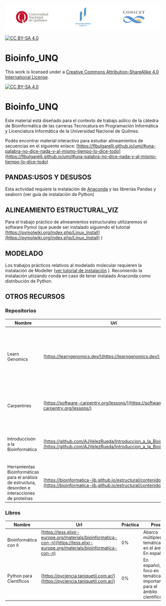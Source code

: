 <img src="./img/encabezado_git.png">

[![CC BY-SA 4.0][cc-by-sa-shield]][cc-by-sa]

# Bioinfo_UNQ

This work is licensed under a
[Creative Commons Attribution-ShareAlike 4.0 International License][cc-by-sa].

[![CC BY-SA 4.0][cc-by-sa-image]][cc-by-sa]

[cc-by-sa]: http://creativecommons.org/licenses/by-sa/4.0/
[cc-by-sa-image]: https://licensebuttons.net/l/by-sa/4.0/88x31.png
[cc-by-sa-shield]: https://img.shields.io/badge/License-CC%20BY--SA%204.0-lightgrey.svg

# Bioinfo_UNQ
Este material está diseñado para el contexto de trabajo aúlico de la cátedra de Bioinformática de las carreras Tecnicatura en Programación Informática y Licenciatura Informática de la Universidad Nacional de Quilmes. 

Podés encontrar material interactivo para estudiar alineamientos de secuencias en el siguiente enlace: [https://flbulgarelli.github.io/umi/#una-palabra-no-dice-nada-y-al-mismo-tiempo-lo-dice-todo](https://flbulgarelli.github.io/umi/#una-palabra-no-dice-nada-y-al-mismo-tiempo-lo-dice-todo)

## PANDAS:USOS Y DESUSOS
Esta actividad requiere la instalación de [Anaconda](https://www.anaconda.com/distribution/) y las librerías Pandas y seaborn (ver guía de instalación de Python)

## ALINEAMIENTO ESTRUCTURAL_VIZ 
Para el trabajo práctico de alineamientos estructurales utilizaremos el software Pymol (que puede ser instalado siguiendo el tutorial [https://pymolwiki.org/index.php/Linux_Install](https://pymolwiki.org/index.php/Linux_Install) )

## MODELADO 
Los trabajos prácticos relativos al modelado molecular requieren la instalación de Modeller ([ver tutorial de instalación](https://salilab.org/modeller/download_installation.html) ). Recomiendo la instalación utiizando conda en caso de tener instalado Anaconda como distribución de Python.

## OTROS RECURSOS
### Repositorios

| **Nombre** | **Url** | **Práctica** | **Pros** | **Contras** |
| ------------- | ------------- | ------------- | ------------- | ------------- |
|  Learn Genomics| [https://learngenomics.dev/](https://learngenomics.dev/) | 10% | De lectura rápida | En inglés, sin traducción. Práctica muy escasa, no profundiza los contenidos. Solo aborda contenidos de genómica y biología básica |
| Carpentries | [https://software-carpentry.org/lessons/](https://software-carpentry.org/lessons/) | 50 % | De lectura rápida. Bien explicado y con traducciones a muchos idiomas | Solo contenido de programación |
| Introduccioón a la Bioinformática | [https://github.com/AJVelezRueda/Introduccion_a_la_Bioinformatica](https://github.com/AJVelezRueda/Introduccion_a_la_Bioinformatica) | 50% | En español, con prácticas múltimples en diferentes temas | Contenido introductorio con foco en Bioinformática y no tanto en programación |
|Herramientas Bioinformáticas para el análisis de estructura, desorden e interacciones de proteínas| [https://bioinformatica-iib.github.io/estructural/contenidos/](https://bioinformatica-iib.github.io/estructural/contenidos/) | 50% | En español. Con teorías y prácticas detalladas | Requiere instalaciones. Solo de bioinformática estructural | Contendio variado |


### Libros

| **Nombre** | **Url** | **Práctica** | **Pros** | **Contras** |
| ------------- | ------------- | ------------- | ------------- | ------------- |
|  Bioinformática con ñ | [https://tess.elixir-europe.org/materials/bioinformatica-con-n](https://tess.elixr-europe.org/materials/bioinformatica-con-n) | 0% | Abarca múltiples temáticas en el área. En español. | Libre y Gratuito |
|  Python para Científicos | [https://pyciencia.taniquetil.com.ar/](https://pyciencia.taniquetil.com.ar/) | 0% | En español,con foco en temáticas importantes para el ámbito científico | Libre y Gratuito.  |